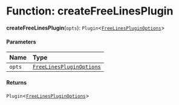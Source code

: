 # Function: createFreeLinesPlugin

**createFreeLinesPlugin**(`opts`): `Plugin`<[`FreeLinesPluginOptions`](/en/auto-docs/free-lines-plugin/interfaces/FreeLinesPluginOptions.md)>

#### Parameters

| Name | Type |
| :------ | :------ |
| `opts` | [`FreeLinesPluginOptions`](/en/auto-docs/free-lines-plugin/interfaces/FreeLinesPluginOptions.md) |

#### Returns

`Plugin`<[`FreeLinesPluginOptions`](/en/auto-docs/free-lines-plugin/interfaces/FreeLinesPluginOptions.md)>
